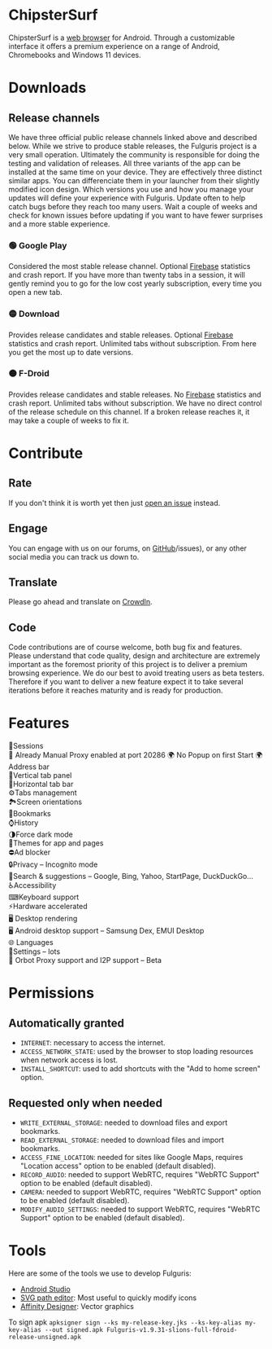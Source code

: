 # ChipsterSurf

ChipsterSurf is a [web browser] for Android. Through a customizable interface it offers a premium experience on a range of Android, Chromebooks and Windows 11 devices.


# Downloads


## Release channels
We have three official public release channels linked above and described below. While we strive to produce stable releases, the Fulguris project is a very small operation. Ultimately the community is responsible for doing the testing and validation of releases. All three variants of the app can be installed at the same time on your device. They are effectively three distinct similar apps. You can differenciate them in your launcher from their slightly modified icon design. Which versions you use and how you manage your updates will define your experience with Fulguris. Update often to help catch bugs before they reach too many users. Wait a couple of weeks and check for known issues before updating if you want to have fewer surprises and a more stable experience.

### 🟢 Google Play

Considered the most stable release channel. Optional [Firebase] statistics and crash report.
If you have more than twenty tabs in a session, it will gently remind you to go for the low cost yearly subscription, every time you open a new tab.

### 🟡 Download 

Provides release candidates and stable releases. Optional [Firebase] statistics and crash report.
Unlimited tabs without subscription. From here you get the most up to date versions.

### 🟠 F-Droid

Provides release candidates and stable releases. No [Firebase] statistics and crash report. Unlimited tabs without subscription.
We have no direct control of the release schedule on this channel. If a broken release reaches it, it may take a couple of weeks to fix it.


# Contribute

## Rate
 
If you don't think it is worth yet then just [open an issue](https://github.com/slion/fulguris/issues) instead. 

## Engage

You can engage with us on our forums, on [GitHub](https://github.com/coolb0y/ChipsterSurf)/issues), or any other social media you can track us down to.

## Translate

Please go ahead and translate on [CrowdIn](https://github.com/coolb0y/ChipsterSurf).

## Code
Code contributions are of course welcome, both bug fix and features.
Please understand that code quality, design and architecture are extremely important as the foremost priority of this project is to deliver a premium browsing experience.
We do our best to avoid treating users as beta testers. Therefore if you want to deliver a new feature expect it to take several iterations before it reaches maturity and is ready for production.


# Features
📑Sessions  
📶 Already Manual Proxy enabled at port 20286
🌍 No Popup on first Start
🌍 Address bar  
🚦Vertical tab panel  
🚥Horizontal tab bar  
⚙Tabs management  
🏞Screen orientations  
🔖Bookmarks  
⌚History  
🌗Force dark mode  
🎨Themes for app and pages  
⛔Ad blocker  
🔒Privacy – Incognito mode  
🔎Search & suggestions – Google, Bing, Yahoo, StartPage, DuckDuckGo…  
♿Accessibility  
⌨Keyboard support  
⚡Hardware accelerated  
🖥️ Desktop rendering  
🖥️ Android desktop support – Samsung Dex, EMUI Desktop  
🌐 Languages  
🔧Settings – lots  
📶 Orbot Proxy support and I2P support – Beta

# Permissions

## Automatically granted
* `INTERNET`: necessary to access the internet.
* `ACCESS_NETWORK_STATE`: used by the browser to stop loading resources when network access is lost.
* `INSTALL_SHORTCUT`: used to add shortcuts with the "Add to home screen" option.

## Requested only when needed
* `WRITE_EXTERNAL_STORAGE`: needed to download files and export bookmarks.
* `READ_EXTERNAL_STORAGE`: needed to download files and import bookmarks.
* `ACCESS_FINE_LOCATION`: needed for sites like Google Maps, requires "Location access" option to be enabled (default disabled).
* `RECORD_AUDIO`: needed to support WebRTC, requires "WebRTC Support" option to be enabled (default disabled).
* `CAMERA`: needed to support WebRTC, requires "WebRTC Support" option to be enabled (default disabled).
* `MODIFY_AUDIO_SETTINGS`: needed to support WebRTC, requires "WebRTC Support" option to be enabled (default disabled).

# Tools

Here are some of the tools we use to develop Fulguris:

* [Android Studio]
* [SVG path editor]: Most useful to quickly modify icons
* [Affinity Designer]: Vector graphics

[Discord]: https://discord.com/invite/7M4Ms5dMZE
[Web browser]: https://en.wikipedia.org/wiki/Web_browser
[Firebase]: https://firebase.google.com
[SVG path editor]: https://yqnn.github.io/svg-path-editor/
[Android Studio]: https://developer.android.com/studio
[Affinity Designer]: https://affinity.serif.com/en-us/designer/
To sign apk
```apksigner sign --ks my-release-key.jks --ks-key-alias my-key-alias --out signed.apk Fulguris-v1.9.31-slions-full-fdroid-release-unsigned.apk``` 